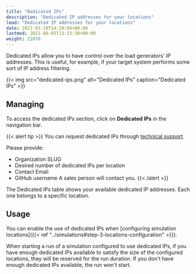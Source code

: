 ```yaml
---
title: "Dedicated IPs"
description: "Dedicated IP addresses for your locations"
lead: "Dedicated IP addresses for your locations"
date: 2021-03-10T14:29:04+00:00
lastmod: 2021-08-05T13:13:30+00:00
weight: 21070
---
```


Dedicated IPs allow you to have control over the load generators' IP addresses.
This is useful, for example, if your target system performs some sort of IP address filtering.

{{< img src="dedicated-ips.png" alt="Dedicated IPs" caption="Dedicated IPs" >}}

## Managing

To access the dedicated IPs section, click on **Dedicated IPs** in the navigation bar.

{{< alert tip >}}
You can request dedicated IPs through [technical support](https://gatlingcorp.atlassian.net/servicedesk/customer/portal/8/group/12/create/59).

Please provide:
- Organization SLUG
- Desired number of dedicated IPs per location
- Contact Email
- GitHub username
A sales person will contact you.
{{< /alert >}}

The Dedicated IPs table shows your available dedicated IP addresses. Each one belongs to a specific location.

## Usage

You can enable the use of dedicated IPs when [configuring simulation locations]({{< ref "../simulations#step-3-locations-configuration" >}}).

When starting a run of a simulation configured to use dedicated IPs,
if you have enough dedicated IPs available to satisfy the size of the configured locations,
they will be reserved for the run duration.  If you don’t have enough dedicated IPs available, the run won't start.
